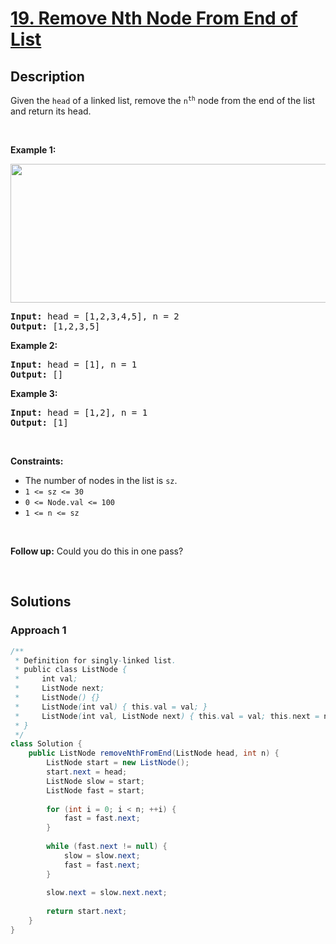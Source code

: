 # [19. Remove Nth Node From End of List](https://leetcode.com/problems/remove-nth-node-from-end-of-list)

## Description

<p>Given the <code>head</code> of a linked list, remove the <code>n<sup>th</sup></code> node from the end of the list and return its head.</p>
<p>&nbsp;</p>

<p><strong class="example">Example 1:</strong></p>
<img alt="" src="https://fastly.jsdelivr.net/gh/doocs/leetcode@main/solution/0000-0099/0019.Remove%20Nth%20Node%20From%20End%20of%20List/images/remove_ex1.jpg" style="width: 542px; height: 222px;" />
<pre>
<strong>Input:</strong> head = [1,2,3,4,5], n = 2
<strong>Output:</strong> [1,2,3,5]
</pre>

<p><strong class="example">Example 2:</strong></p>
<pre>
<strong>Input:</strong> head = [1], n = 1
<strong>Output:</strong> []
</pre>

<p><strong class="example">Example 3:</strong></p>
<pre>
<strong>Input:</strong> head = [1,2], n = 1
<strong>Output:</strong> [1]
</pre>
<p>&nbsp;</p>

<p><strong>Constraints:</strong></p>
<ul>
    <li>The number of nodes in the list is <code>sz</code>.</li>
    <li><code>1 &lt;= sz &lt;= 30</code></li>
    <li><code>0 &lt;= Node.val &lt;= 100</code></li>
    <li><code>1 &lt;= n &lt;= sz</code></li>
</ul>
<p>&nbsp;</p>

<p><strong>Follow up:</strong> Could you do this in one pass?</p>
<p>&nbsp;</p>

## Solutions

### **Approach 1**

```java
/**
 * Definition for singly-linked list.
 * public class ListNode {
 *     int val;
 *     ListNode next;
 *     ListNode() {}
 *     ListNode(int val) { this.val = val; }
 *     ListNode(int val, ListNode next) { this.val = val; this.next = next; }
 * }
 */
class Solution {
    public ListNode removeNthFromEnd(ListNode head, int n) {
        ListNode start = new ListNode();
        start.next = head;
        ListNode slow = start;
        ListNode fast = start;
        
        for (int i = 0; i < n; ++i) {
            fast = fast.next;
        }
        
        while (fast.next != null) {
            slow = slow.next;
            fast = fast.next;
        }
        
        slow.next = slow.next.next;
        
        return start.next;
    }
}
```

<!-- tabs:end -->